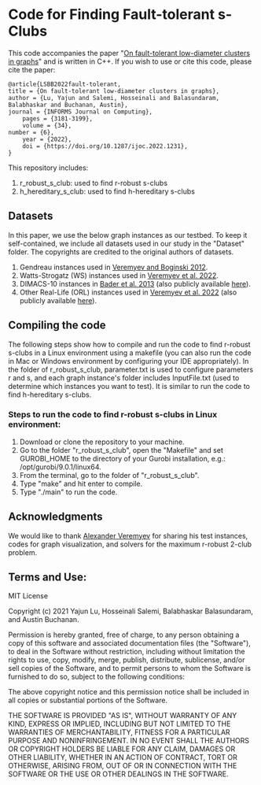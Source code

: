 # Code for Finding Fault-tolerant s-Clubs


This code accompanies the paper "[On fault-tolerant low-diameter clusters in graphs](https://pubsonline.informs.org/doi/10.1287/ijoc.2022.1231)" and is written in C++. If you wish to use or cite this code, please cite the paper: 

    @article{LSBB2022fault-tolerant, 
  	title = {On fault-tolerant low-diameter clusters in graphs}, 
  	author = {Lu, Yajun and Salemi, Hosseinali and Balasundaram, Balabhaskar and Buchanan, Austin}, 
	journal = {INFORMS Journal on Computing},
        pages = {3181-3199},
        volume = {34}, 
	number = {6},
        year = {2022},
        doi = {https://doi.org/10.1287/ijoc.2022.1231},
	}

This repository includes:
1. r_robust_s_club: used to find r-robust s-clubs
2. h_hereditary_s_club: used to find h-hereditary s-clubs

## Datasets

In this paper, we use the below graph instances as our testbed. To keep it self-contained, we include all datasets used in our study in the "Dataset" folder.  The copyrights are credited to the original authors of datasets.

1. Gendreau instances used in [Veremyev and Boginski 2012](https://www.sciencedirect.com/science/article/pii/S0377221711009477).
2. Watts-Strogatz (WS) instances used in [Veremyev et al. 2022](https://www.sciencedirect.com/science/article/pii/S0377221721004227).
3. DIMACS-10 instances in [Bader et al. 2013](http://www.ams.org/books/conm/588/) (also publicly available [here](https://www.cc.gatech.edu/dimacs10/archive/clustering.shtml)).
4. Other Real-Life (ORL) instances used in [Veremyev et al. 2022](https://www.sciencedirect.com/science/article/pii/S0377221721004227) (also publicly available [here](https://sites.pitt.edu/~droleg/files/2-clubs.html)).

## Compiling the code
The following steps show how to compile and run the code to find r-robust s-clubs in a Linux environment using a makefile (you can also run the code in Mac or Windows environment by configuring your IDE appropriately). In the folder of r_robust_s_club, parameter.txt is used to configure parameters r and s, and each graph instance's folder includes InputFile.txt (used to determine which instances you want to test). It is similar to run the code to find h-hereditary s-clubs.


### Steps to run the code to find r-robust s-clubs in Linux environment:
1. Download or clone the repository to your machine.
2. Go to the folder "r_robust_s_club", open the "Makefile" and set GUROBI_HOME to the directory of your Gurobi installation, e.g.: /opt/gurobi/9.0.1/linux64.
3. From the terminal, go to the folder of "r_robust_s_club".
4. Type "make" and hit enter to compile. 
5. Type "./main" to run the code.


## Acknowledgments
We would like to thank [Alexander Veremyev](https://www.cecs.ucf.edu/faculty/alexander-veremyev) for sharing his test instances, codes for graph visualization, and solvers for the maximum r-robust 2-club problem.


## Terms and Use:

MIT License

Copyright (c) 2021 Yajun Lu, Hosseinali Salemi, Balabhaskar Balasundaram, and Austin Buchanan.

Permission is hereby granted, free of charge, to any person obtaining a copy of this software and associated documentation files (the "Software"), to deal in the Software without restriction, including without limitation the rights to use, copy, modify, merge, publish, distribute, sublicense, and/or sell copies of the Software, and to permit persons to whom the Software is furnished to do so, subject to the following conditions:

The above copyright notice and this permission notice shall be included in all copies or substantial portions of the Software.

THE SOFTWARE IS PROVIDED "AS IS", WITHOUT WARRANTY OF ANY KIND, EXPRESS OR IMPLIED, INCLUDING BUT NOT LIMITED TO THE WARRANTIES OF MERCHANTABILITY, FITNESS FOR A PARTICULAR PURPOSE AND NONINFRINGEMENT. IN NO EVENT SHALL THE AUTHORS OR COPYRIGHT HOLDERS BE LIABLE FOR ANY CLAIM, DAMAGES OR OTHER LIABILITY, WHETHER IN AN ACTION OF CONTRACT, TORT OR OTHERWISE, ARISING FROM, OUT OF OR IN CONNECTION WITH THE SOFTWARE OR THE USE OR OTHER DEALINGS IN THE SOFTWARE.
